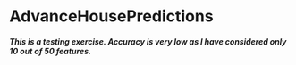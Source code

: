 # AdvanceHousePredictions

##### This is a testing exercise. Accuracy is very low as I have considered only 10 out of 50 features.
